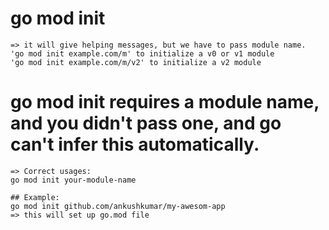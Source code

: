 # go mod init
    => it will give helping messages, but we have to pass module name.
    'go mod init example.com/m' to initialize a v0 or v1 module
    'go mod init example.com/m/v2' to initialize a v2 module


# go mod init requires a module name, and you didn't pass one, and go can't infer this automatically.
    => Correct usages:
    go mod init your-module-name

    ## Example:
    go mod init github.com/ankushkumar/my-awesom-app
    => this will set up go.mod file 